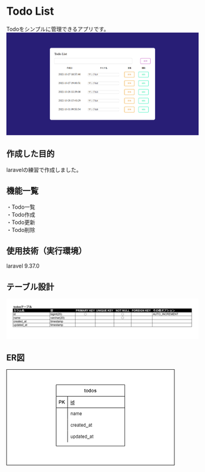 # Todo List
Todoをシンプルに管理できるアプリです。</br>
<img src="sample_img/sample_view.png">

## 作成した目的
laravelの練習で作成しました。

## 機能一覧
・Todo一覧</br>
・Todo作成</br>
・Todo更新</br>
・Todo削除</br>

## 使用技術（実行環境）
laravel 9.37.0

## テーブル設計
<img src="sample_img/sample_table.jpg">

## ER図
<img src="sample_img/sample_ER.png">